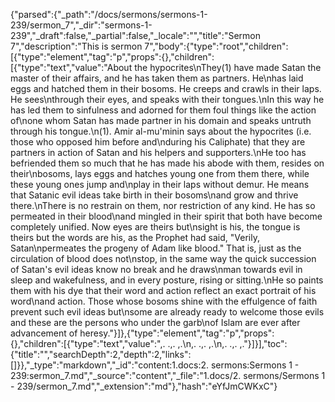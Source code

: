 {"parsed":{"_path":"/docs/sermons/sermons-1-239/sermon_7","_dir":"sermons-1-239","_draft":false,"_partial":false,"_locale":"","title":"Sermon 7","description":"This is sermon 7","body":{"type":"root","children":[{"type":"element","tag":"p","props":{},"children":[{"type":"text","value":"About the hypocrites\nThey(1) have made Satan the master of their affairs, and he has taken them as partners. He\nhas laid eggs and hatched them in their bosoms. He creeps and crawls in their laps. He sees\nthrough their eyes, and speaks with their tongues.\nIn this way he has led them to sinfulness and adorned for them foul things like the action of\none whom Satan has made partner in his domain and speaks untruth through his tongue.\n(1). Amir al-mu'minin says about the hypocrites (i.e. those who opposed him before and\nduring his Caliphate) that they are partners in action of Satan and his helpers and supporters.\nHe too has befriended them so much that he has made his abode with them, resides on their\nbosoms, lays eggs and hatches young one from them there, while these young ones jump and\nplay in their laps without demur. He means that Satanic evil ideas take birth in their bosoms\nand grow and thrive there.\nThere is no restrain on them, nor restriction of any kind. He has so permeated in their blood\nand mingled in their spirit that both have become completely unified. Now eyes are theirs but\nsight is his, the tongue is theirs but the words are his, as the Prophet had said, \"Verily, Satan\npermeates the progeny of Adam like blood.\" That is, just as the circulation of blood does not\nstop, in the same way the quick succession of Satan's evil ideas know no break and he draws\nman towards evil in sleep and wakefulness, and in every posture, rising or sitting.\nHe so paints them with his dye that their word and action reflect an exact portrait of his word\nand action. Those whose bosoms shine with the effulgence of faith prevent such evil ideas but\nsome are already ready to welcome those evils and these are the persons who under the garb\nof Islam are ever after advancement of heresy."}]},{"type":"element","tag":"p","props":{},"children":[{"type":"text","value":",. .,. ,.\n,. .,. ,.\n,. .,. ,."}]}],"toc":{"title":"","searchDepth":2,"depth":2,"links":[]}},"_type":"markdown","_id":"content:1.docs:2. sermons:Sermons 1 - 239:sermon_7.md","_source":"content","_file":"1.docs/2. sermons/Sermons 1 - 239/sermon_7.md","_extension":"md"},"hash":"eYfJmCWKxC"}